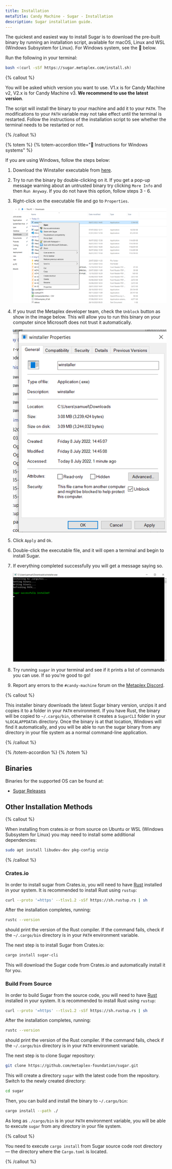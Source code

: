 ```yaml
---
title: Installation
metaTitle: Candy Machine - Sugar - Installation
description: Sugar installation guide.
---
```


The quickest and easiest way to install Sugar is to download the pre-built binary by running an installation script, available for macOS, Linux and WSL (Windows Subsystem for Linux). For Windows system, see the 📌 below.

Run the following in your terminal:
```bash
bash <(curl -sSf https://sugar.metaplex.com/install.sh)
```

{% callout %}

You will be asked which version you want to use. V1.x is for Candy Machine v2, V2.x is for Candy Machine v3. **We recommend to use the latest version**.

The script will install the binary to your machine and add it to your `PATH`. The modifications to your `PATH` variable may not take effect until the terminal is restarted. Follow the instructions of the installation script to see whether the terminal needs to be restarted or not.

{% /callout %}

{% totem %}
{% totem-accordion title="📌 Instructions for Windows systems" %}

If you are using Windows, follow the steps below:

1. Download the Winstaller executable from [here](https://github.com/metaplex-foundation/winstaller/releases/latest/download/winstaller.exe).

2. Try to run the binary by double-clicking on it. If you get a pop-up message warning about an untrusted binary try clicking `More Info` and then `Run Anyway`. If you do not have this option, follow steps 3 - 6. 

3. Right-click on the executable file and go to `Properties`.

   ![Properties.PNG](https://raw.githubusercontent.com/metaplex-foundation/docs/main/static/assets/sugar/Properties.png)

4. If you trust the Metaplex developer team, check the `Unblock` button as show in the image below. This will allow you to run this binary on your computer since Microsoft does not trust it automatically.

   ![Unblock.PNG](https://raw.githubusercontent.com/metaplex-foundation/docs/main/static/assets/sugar/Unblock.png)

5. Click `Apply` and `Ok`.

6. Double-click the executable file, and it will open a terminal and begin to install Sugar.

7. If everything completed successfully you will get a message saying so.

   ![windows installed](https://raw.githubusercontent.com/metaplex-foundation/docs/main/static/assets/sugar/installed.png)

8. Try running `sugar` in your terminal and see if it prints a list of commands you can use. If so you're good to go!

9. Report any errors to the `#candy-machine` forum on the [Metaplex Discord](https://discord.gg/metaplex).
   
{% callout %}

This installer binary downloads the latest Sugar binary version, unzips it and copies it to a folder in your `PATH` environment. If you have Rust, the binary will be copied to `~/.cargo/bin`, otherwise it creates a `SugarCLI` folder in your `%LOCALAPPDATA%` directory. Once the binary is at that location, Windows will find it automatically, and you will be able to run the sugar binary from any directory in your file system as a normal command-line application.

{% /callout %}

{% /totem-accordion %}
{% /totem %}

## Binaries

Binaries for the supported OS can be found at:

- [Sugar Releases](https://github.com/metaplex-foundation/sugar/releases)

## Other Installation Methods

{% callout %}

When installing from crates.io or from source on Ubuntu or WSL (Windows Subsystem for Linux) you may need to install some additional dependencies:
```bash
sudo apt install libudev-dev pkg-config unzip
``` 

{% /callout %}

### Crates.io

In order to install sugar from Crates.io, you will need to have [Rust](https://www.rust-lang.org/tools/install) installed in your system. It is recommended to install Rust using `rustup`:

```bash
curl --proto '=https' --tlsv1.2 -sSf https://sh.rustup.rs | sh
```

After the installation completes, running:

```bash
rustc --version
```

should print the version of the Rust compiler. If the command fails, check if the `~/.cargo/bin` directory is in your `PATH` environment variable.

The next step is to install Sugar from Crates.io:

```bash
cargo install sugar-cli
```
This will download the Sugar code from Crates.io and automatically install it for you.


### Build From Source

In order to build Sugar from the source code, you will need to have [Rust](https://www.rust-lang.org/tools/install) installed in your system. It is recommended to install Rust using `rustup`:

```bash
curl --proto '=https' --tlsv1.2 -sSf https://sh.rustup.rs | sh
```

After the installation completes, running:

```bash
rustc --version
```

should print the version of the Rust compiler. If the command fails, check if the `~/.cargo/bin` directory is in your `PATH` environment variable.

The next step is to clone Sugar repository:

```bash
git clone https://github.com/metaplex-foundation/sugar.git
```

This will create a directory `sugar` with the latest code from the repository. Switch to the newly created directory:

```bash
cd sugar
```

Then, you can build and install the binary to `~/.cargo/bin`:

```bash
cargo install --path ./
```

As long as `./cargo/bin` is in your `PATH` environment variable, you will be able to execute `sugar` from any directory in your file system.

{% callout %}

You need to execute `cargo install` from Sugar source code root directory &mdash; the directory where the `Cargo.toml` is located.

{% /callout %}
